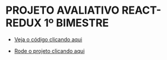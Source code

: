# PROJETO AVALIATIVO REACT-REDUX 1º BIMESTRE

- [Veja o código clicando aqui](https://github.com/guvecchio/avaliacao/tree/main/src)

- [Rode o projeto clicando aqui](https://guvecchio.github.io/avaliacao/)